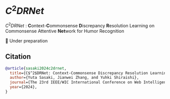 # $C^2DRNet$

$C^2DRNet$ : **C**ontext-**C**ommonsense **D**iscrepancy **R**esolution Learning on Commonsense Attentive **Net**work for Humor Recognition

🚧 Under preparation

## Citation

```bib
@article{sasaki2024c2drnet,
  title={C$^2$DRNet: Context-Commonsense Discrepancy Resolution Learning on Commonsense Attentive Network for Humor Recognition},
  author={Yuta Sasaki, Jianwei Zhang, and Yuhki Shiraishi},
  journal={The 23rd IEEE/WIC International Conference on Web Intelligence and Intelligent Agent Technology},
  year={2024},
}
```
